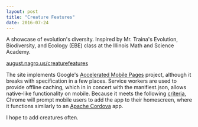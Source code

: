 ```yaml
---
layout: post
title: "Creature Features"
date: 2016-07-24
---
```

A showcase of evolution's diversity. Inspired by Mr. Traina's Evolution, Biodiversity, and Ecology (EBE) class at the Illinois Math and Science Academy.

<p class="c"><a href="http://august.nagro.us/creaturefeatures/">august.nagro.us/creaturefeatures</a></p>

The site implements Google's <a href="https://www.ampproject.org/">Accelerated Mobile Pages</a> project, although it breaks with specification in a few places. Service workers are used to provide offline caching, which in in concert with the manifiest.json, allows native-like functionality on mobile. Because it meets the following <a href="https://developers.google.com/web/fundamentals/engage-and-retain/app-install-banners/web-app-install-banners?hl=en">criteria</a>, Chrome will prompt mobile users to add the app to their homescreen, where it functions similarly to an <a href="https://cordova.apache.org/">Apache Cordova</a> app.

I hope to add creatures often.
